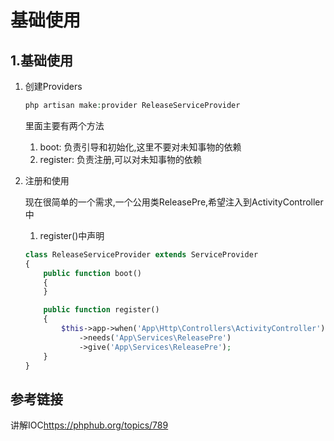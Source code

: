 # 基础使用

## 1.基础使用 

1. 创建Providers

    ```php
    php artisan make:provider ReleaseServiceProvider
    ```
    
    里面主要有两个方法
    
    1. boot: 负责引导和初始化,这里不要对未知事物的依赖
    2. register: 负责注册,可以对未知事物的依赖

2. 注册和使用

     现在很简单的一个需求,一个公用类ReleasePre,希望注入到ActivityController中
     
     1. register()中声明

      ```php
      class ReleaseServiceProvider extends ServiceProvider
      {
          public function boot()
          {
          }

          public function register()
          {
              $this->app->when('App\Http\Controllers\ActivityController')
                  ->needs('App\Services\ReleasePre')
                  ->give('App\Services\ReleasePre');
          }
      }

      ```


## 参考链接

讲解IOC<https://phphub.org/topics/789>
    